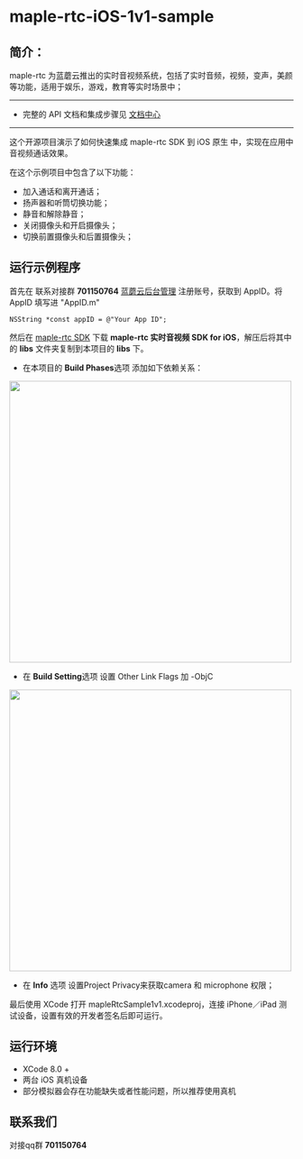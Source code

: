 # maple-rtc-iOS-1v1-sample
## 简介：
maple-rtc 为蓝蘑云推出的实时音视频系统，包括了实时音频，视频，变声，美颜等功能，适用于娱乐，游戏，教育等实时场景中；

----------
- 完整的 API 文档和集成步骤见 [文档中心](http://doc.lmaple.com/maple-rtc-iOS-sdk.html)

----------
这个开源项目演示了如何快速集成 maple-rtc SDK 到 iOS 原生 中，实现在应用中音视频通话效果。

在这个示例项目中包含了以下功能：

- 加入通话和离开通话；
- 扬声器和听筒切换功能；
- 静音和解除静音；
- 关闭摄像头和开启摄像头；
- 切换前置摄像头和后置摄像头；

## 运行示例程序
首先在 联系对接群 **701150764** [蓝蘑云后台管理](http://account.lmaple.com) 注册账号，获取到 AppID。将 AppID 填写进 "AppID.m"

```
NSString *const appID = @"Your App ID"; 
```

然后在 [maple-rtc SDK](http://sdk.lmaple.com/MapleRtc_iOS_SDK_Release.zip) 下载 **maple-rtc 实时音视频 SDK for iOS**，解压后将其中的 **libs** 文件夹复制到本项目的 **libs** 下。

- 在本项目的 **Build Phases**选项 添加如下依赖关系：

<img src="http://doc.lmaple.com/image/iOS_2.png" width="500">

- 在 **Build Setting**选项 设置 Other Link Flags 加 -ObjC 

<img src="http://doc.lmaple.com/image/iOS_3.png" width="500">

- 在 **Info** 选项 设置Project Privacy来获取camera 和 microphone 权限；

最后使用 XCode 打开 mapleRtcSample1v1.xcodeproj，连接 iPhone／iPad 测试设备，设置有效的开发者签名后即可运行。

## 运行环境
- XCode 8.0 +
- 两台 iOS 真机设备
- 部分模拟器会存在功能缺失或者性能问题，所以推荐使用真机

## 联系我们

对接qq群  **701150764**